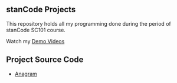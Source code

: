 ## stanCode Projects
This repository holds all my programming done during the period of stanCode SC101 course.

Watch my [Demo Videos](https://drive.google.com/drive/folders/1ncdnyeiBnR9KOdQBvpv41XMnE6WMp3aI?usp=sharing)

## Project Source Code
* [Anagram]()
